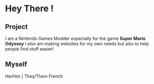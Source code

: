 # Hey There !

## Project

I am a Nintendo Games Modder especially for the game **Super Mario Odyssey**
I also am making websites for my own needs but also to help people find stuff easier!

## Myself

He/Him | They/Them
French
